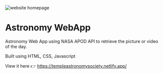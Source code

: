 <img src="images/readspace.png" alt="website homepage" />

# Astronomy WebApp
Astronomy Web App using NASA APOD API to retrieve the picture or video of the day.

Built using HTML, CSS, Javascript

View it here 👉 https://templeastronomysociety.netlify.app/

